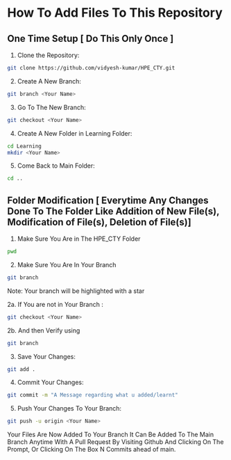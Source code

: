 # How To Add Files To This Repository 
## One Time Setup [ Do This Only Once ]

1. Clone the Repository:
``` bash
git clone https://github.com/vidyesh-kumar/HPE_CTY.git
``` 

2. Create A New Branch:
``` bash
git branch <Your Name>
``` 

3. Go To The New Branch:
``` bash
git checkout <Your Name>
``` 

4. Create A New Folder in Learning Folder:
``` bash
cd Learning
mkdir <Your Name>
``` 

5. Come Back to Main Folder:
``` bash
cd ..
``` 

## Folder Modification [ Everytime Any Changes Done To The Folder Like Addition of New File(s), Modification of File(s), Deletion of File(s)]

1. Make Sure You Are in The HPE_CTY Folder
``` bash
pwd
``` 

2. Make Sure You Are In Your Branch
``` bash
git branch
``` 
Note: Your branch will be highlighted with a star 

2a. If You are not in Your Branch :
``` bash
git checkout <Your Name>
``` 

2b. And then Verify using 
``` bash
git branch
``` 

3. Save Your Changes:
``` bash
git add .
``` 

4. Commit Your Changes:
``` bash
git commit -m "A Message regarding what u added/learnt"
``` 

5. Push Your Changes To Your Branch:
``` bash
git push -u origin <Your Name>
``` 

Your Files Are Now Added To Your Branch It Can Be Added To The Main Branch Anytime With A Pull Request By Visiting Github And Clicking On The Prompt, Or Clicking On The Box N Commits ahead of main.